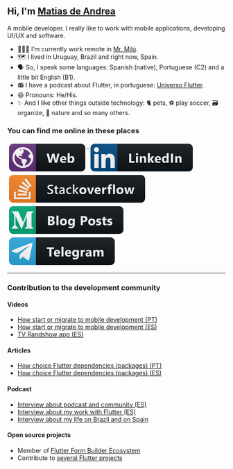 ## Hi, I'm [Matias de Andrea](https://deandreamatias.com)
A mobile developer. I really like to work with mobile applications, developing UI/UX and software.


- 👨🏽‍💻 I’m currently work remote in [Mr. Milú](https://mrmilu.com/).
- 🗺 I lived in Uruguay, Brazil and right now, Spain.
- 🗣 So, I speak some languages: Spanish (native), Portuguese (C2) and a little bit English (B1).
- 📻 I have a podcast about Flutter, in portuguese: [Universo Flutter](https://anchor.fm/universoflutter).
- 😄 Pronouns: He/His.
- ✨ And I like other things outside technology: 🐈 pets, ⚽ play soccer, 🗃 organize, 🌳 nature and so many others.

### You can find me online in these places


<p align="left">
 <a href="https://deandreamatias.com">
    <img src="https://raw.githubusercontent.com/deandreamatias/deandreamatias/master/resources/web.svg" alt="Website" style="vertical-align:top; margin:4px">
  </a>
  <a href="https://www.linkedin.com/in/deandreamatias/">
    <img src="https://raw.githubusercontent.com/deandreamatias/deandreamatias/master/resources/linkedin.svg" alt="LinkedIn" style="vertical-align:top; margin:4px">
  </a>
  </a>
  <a href="https://stackoverflow.com/users/8700272/matias-de-andrea?tab=profile">
    <img src="https://raw.githubusercontent.com/deandreamatias/deandreamatias/master/resources/stackoverflow.svg" alt="StackOverflow" style="vertical-align:top; margin:4px">
  </a>
  </a>
  <a href="https://medium.com/@deandreamatias">
    <img src="https://raw.githubusercontent.com/deandreamatias/deandreamatias/master/resources/medium.svg" alt="Medium" style="vertical-align:top; margin:4px">
  </a>
  <a href="https://t.me/deandreamatias">
    <img src="https://raw.githubusercontent.com/deandreamatias/deandreamatias/master/resources/telegram.svg" alt="Telegram" style="vertical-align:top; margin:4px">
  </a>
</p>

<hr>

### Contribution to the development community

#### Videos

  - [How start or migrate to mobile development (PT)](https://youtu.be/wGnb65r8RIA?t=25)
  - [How start or migrate to mobile development (ES)](https://youtu.be/EQUxi4gKoLA)
  - [TV Randshow app (ES)](https://youtu.be/Ggio7N9eUqk?t=4111)

#### Articles

  - [How choice Flutter dependencies (packages) (PT)](https://medium.com/@deandreamatias/escolhendo-dependencias-packages-em-flutter-5ab5515d3771)
  - [How choice Flutter dependencies (packages) (ES)](https://medium.com/flutter-espa%C3%B1a/eligiendo-dependencias-packages-en-flutter-8c8bf2136c4b)

#### Podcast

  - [Interview about podcast and community (ES)](https://anchor.fm/flutterconf/episodes/02-Entrevista-con-Matas-de-Andrea--el-Universo-de-la-comunidad-Flutter-en-portugus-etd0qi)
  - [Interview about my work with Flutter (ES)](https://open.spotify.com/episode/33zrdlfNNJRzR8wC3A0zeE?si=4474313e51064e5b)
  - [Interview about my life on Brazil and on Spain]()

#### Open source projects

- Member of [Flutter Form Builder Ecosystem](https://github.com/flutter-form-builder-ecosystem)
- Contribute to [several Flutter projects](https://github.com/deandreamatias?tab=repositories&q=&type=fork&language=dart&sort=)

